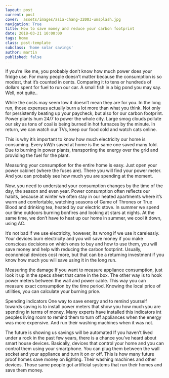 ```yaml
---
layout: post
current: post
cover:  assets/images/asia-chang-32003-unsplash.jpg
navigation: True
title: How to save money and reduce your carbon footprint
date: 2018-03-21 10:00:00
tags: home
class: post-template
subclass: 'home solar savings'
author: martin
published: false
---
```



If you’re like me, you probably don’t know how much power does your fridge use. For many people doesn’t matter because the consumption is so modest, that it’s counted in cents. Comparing it to tens or hundreds of dollars spent for fuel to run our car. A small fish in a big pond you may say. Well, not quite..

While the costs may seem low it doesn’t mean they are for you. In the long run, those expenses actually burn a lot more than what you think. Not only for persistently beating up your paycheck, but also for our carbon footprint. Power plants hum 24/7 to power the whole city. Large smog clouds pollute our sky as tons of coal is being burned in hot furnaces by the minute. In return, we can watch our TVs, keep our food cold and watch cats online.

This is why it’s important to know how much electricity our home is consuming. Every kW/h saved at home is the same one saved many fold. Due to burning in power plants, transporting the energy over the grid and providing the fuel for the plant.

Measuring your consumption for the entire home is easy. Just open your power cabinet (where the fuses are). There you will find your power meter. And you can probably see how much you are spending at the moment.

Now, you need to understand your consumption changes by the time of the day, the season and even year. Power consumption often reflects our habits, because at winter we often stay in our heated apartments where it’s warm and comfortable, watching seasons of Game of Thrones or True Blood and drinking tea, heated by our electric stove. In summer we spend our time outdoors burning bonfires and looking at stars at nights. At the same time, we don’t have to heat up our home in summer, we cool it down, using AC.

It’s not bad if we use electricity, however, its wrong if we use it carelessly. Your devices burn electricity and you will save money if you make conscious decisions on which ones to buy and how to use them, you will save money and help with reducing the carbon footprint. Usually, economical devices cost more, but that can be a returning investment if you know how much you will save using it in the long run.

Measuring the damage
If you want to measure appliance consumption, just look it up in the specs sheet that came in the box. The other way is to hook power meters between the wall and power cable. This way you can measure exact consumption by the time period. Knowing the local price of utilities, you can calculate your burning price.

Spending indicators
One way to save energy and to remind yourself towards saving is to install power meters that show you how much you are spending in terms of money. Many experts have installed this indicators int peoples living room to remind them to turn off appliances when the energy was more expensive. And run their washing machines when it was not.

The future is showing us savings will be automated
If you haven’t lived under a rock in the past few years, there is a chance you’ve heard about smart house devices. Basically, devices that control your home and you can control them using your smartphone. You can plug them between the wall socket and your appliance and turn it on or off. This is how many future proof homes save money on lighting. Their washing machines and other devices. Those same people got artificial systems that run their homes and save them money.
